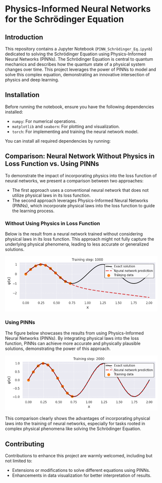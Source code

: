 # Physics-Informed Neural Networks for the Schrödinger Equation

## Introduction
This repository contains a Jupyter Notebook (`PINN_Schrödinger_Eq.ipynb`) dedicated to solving the Schrödinger Equation using Physics-Informed Neural Networks (PINNs). The Schrödinger Equation is central to quantum mechanics and describes how the quantum state of a physical system changes over time. This project leverages the power of PINNs to model and solve this complex equation, demonstrating an innovative intersection of physics and deep learning.

## Installation
Before running the notebook, ensure you have the following dependencies installed:

- `numpy`: For numerical operations.
- `matplotlib` and `seaborn`: For plotting and visualization.
- `torch`: For implementing and training the neural network model.

You can install all required dependencies by running:


## Comparison: Neural Network Without Physics in Loss Function vs. Using PINNs

To demonstrate the impact of incorporating physics into the loss function of neural networks, we present a comparison between two approaches:

- The first approach uses a conventional neural network that does not utilize physical laws in its loss function.
- The second approach leverages Physics-Informed Neural Networks (PINNs), which incorporate physical laws into the loss function to guide the learning process.

### Without Using Physics in Loss Function
Below is the result from a neural network trained without considering physical laws in its loss function. This approach might not fully capture the underlying physical phenomena, leading to less accurate or generalized solutions.

![Without Using Physics in Loss Function](https://github.com/MoeinSarbandi/Schr-dinger_PINNS/blob/main/1NN.png)

### Using PINNs
The figure below showcases the results from using Physics-Informed Neural Networks (PINNs). By integrating physical laws into the loss function, PINNs can achieve more accurate and physically plausible solutions, demonstrating the power of this approach.

![Using Physics-Informed Neural Networks (PINNs)](https://github.com/MoeinSarbandi/Schr-dinger_PINNS/blob/main/1PINN.png)

This comparison clearly shows the advantages of incorporating physical laws into the training of neural networks, especially for tasks rooted in complex physical phenomena like solving the Schrödinger Equation.


## Contributing
Contributions to enhance this project are warmly welcomed, including but not limited to:
- Extensions or modifications to solve different equations using PINNs.
- Enhancements in data visualization for better interpretation of results.

